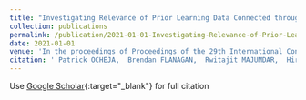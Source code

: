 ```yaml
---
title: "Investigating Relevance of Prior Learning Data Connected through the Blockchain"
collection: publications
permalink: /publication/2021-01-01-Investigating-Relevance-of-Prior-Learning-Data-Connected-through-the-Blockchain
date: 2021-01-01
venue: 'In the proceedings of Proceedings of the 29th International Conference on Computers in Education (ICCE2021)'
citation: ' Patrick OCHEJA,  Brendan FLANAGAN,  Rwitajit MAJUMDAR,  Hiroaki OGATA, &quot;Investigating Relevance of Prior Learning Data Connected through the Blockchain.&quot; In the proceedings of Proceedings of the 29th International Conference on Computers in Education (ICCE2021), 2021.'
---
```

Use [Google Scholar](https://scholar.google.com/scholar?q=Investigating+Relevance+of+Prior+Learning+Data+Connected+through+the+Blockchain){:target="_blank"} for full citation